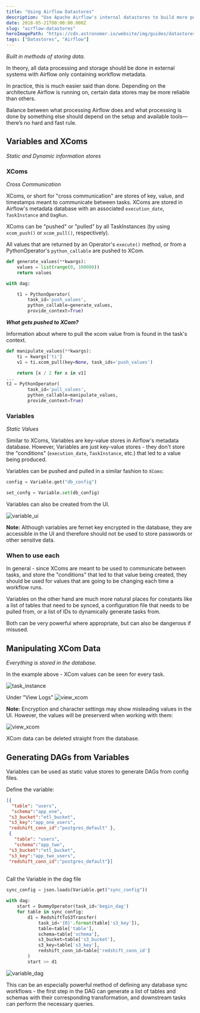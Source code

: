 ```yaml
---
title: "Using Airflow Datastores"
description: "Use Apache Airflow's internal datastores to build more powerful DAGs"
date: 2018-05-21T00:00:00.000Z
slug: "airflow-datastores"
heroImagePath: "https://cdn.astronomer.io/website/img/guides/datastores.png"
tags: ["Datastores", "Airflow"]
---
```


_Built in methods of storing data._

In theory, all data processing and storage should be done in external systems with Airflow only containing workflow metadata.

In practice, this is much easier said than done. Depending on the architecture Airflow is running on, certain data stores may be more reliable than others.

Balance between what processing Airflow does and what processing is done by something else should depend on the setup and available tools—there’s no hard and fast rule.

## Variables and XComs

_Static and Dynamic information stores_

### XComs

_Cross Communication_

XComs, or short for "cross communication" are stores of key, value, and timestamps meant to communicate between tasks. XComs are stored in Airflow's metadata database with an associated `execution_date`, `TaskInstance` and `DagRun`.

XComs can be "pushed" or "pulled" by all TaskInstances (by using `xcom_push()` or `xcom_pull()`, respectively).

All values that are returned by an Operator's `execute()` method, or from a PythonOperator's `python_callable` are pushed to XCom.

```python
def generate_values(**kwargs):
    values = list(range(0, 100000))
    return values

with dag:

    t1 = PythonOperator(
        task_id='push_values',
        python_callable=generate_values,
        provide_context=True)
```

_**What gets pushed to XCom?**_

Information about where to pull the xcom value from is found in the task's context.

```python
def manipulate_values(**kwargs):
    ti = kwargs['ti']
    v1 = ti.xcom_pull(key=None, task_ids='push_values')

    return [x / 2 for x in v1]
...
t2 = PythonOperator(
        task_id='pull_values',
        python_callable=manipulate_values,
        provide_context=True)
```

### Variables
_Static Values_

Similar to XComs, Variables are key-value stores in Airflow's metadata database. However, Variables are just key-value stores - they don't store the "conditions" (`execution_date`, `TaskInstance`, etc.) that led to a value being produced.

Variables can be pushed and pulled in a similar fashion to `XComs`:
```python
config = Variable.get("db_config")

set_confg = Variable.set(db_config)
```

Variables can also be created from the UI.

![variable_ui](https://cdn.astronomer.io/website/img/guides/variable_ui.png)

**Note:** Although variables are fernet key encrypted in the database, they are accessible in the UI and therefore should not be used to store passwords or other sensitve data.

### When to use each

In general - since XComs are meant to be used to communicate between tasks, and store the "conditions" that led to that value being created, they should be used for values that are going to be changing each time a workflow runs.

Variables on the other hand are much more natural places for constants like a list of tables that need to be synced, a configuration file that needs to be pulled from, or a list of IDs to dynamically generate tasks from.

Both can be very powerful where appropriate, but can also be dangerous if misused.

## Manipulating XCom Data

_Everything is stored in the database._

In the example above - XCom values can be seen for every task.

![task_instance](https://cdn.astronomer.io/website/img/guides/xcom_push.png)

Under "View Logs"
![view_xcom](https://cdn.astronomer.io/website/img/guides/xcom_encrypt.png)

**Note:** Encryption and character settings may show misleading values in the UI. However, the values will be preserverd when working with them:

![view_xcom](https://cdn.astronomer.io/website/img/guides/xcom_pull_logs.png)

XCom data can be deleted straight from the database.

## Generating DAGs from Variables

Variables can be used as static value stores to generate DAGs from config files.

Define the variable:
```json
[{
  "table": "users",
  "schema":"app_one",
 "s3_bucket":"etl_bucket",
 "s3_key":"app_one_users",
 "redshift_conn_id":"postgres_default" },
 {
   "table": "users",
   "schema":"app_two",
 "s3_bucket":"etl_bucket",
 "s3_key":"app_two_users",
 "redshift_conn_id":"postgres_default"}]
 ```
<br>
Call the Variable in the dag file
<br>

```python
sync_config = json.loads(Variable.get("sync_config"))

with dag:
    start = DummyOperator(task_id='begin_dag')
    for table in sync_config:
        d1 = RedshiftToS3Transfer(
            task_id='{0}'.format(table['s3_key']),
            table=table['table'],
            schema=table['schema'],
            s3_bucket=table['s3_bucket'],
            s3_key=table['s3_key'],
            redshift_conn_id=table['redshift_conn_id']
        )
        start >> d1
```
![variable_dag](img/variable_dag.png)

This can be an especially powerful method of defining any database sync workflows - the first step in the DAG can generate a list of tables and schemas with their corresponding transformation, and downstream tasks can perform the necessary queries.
